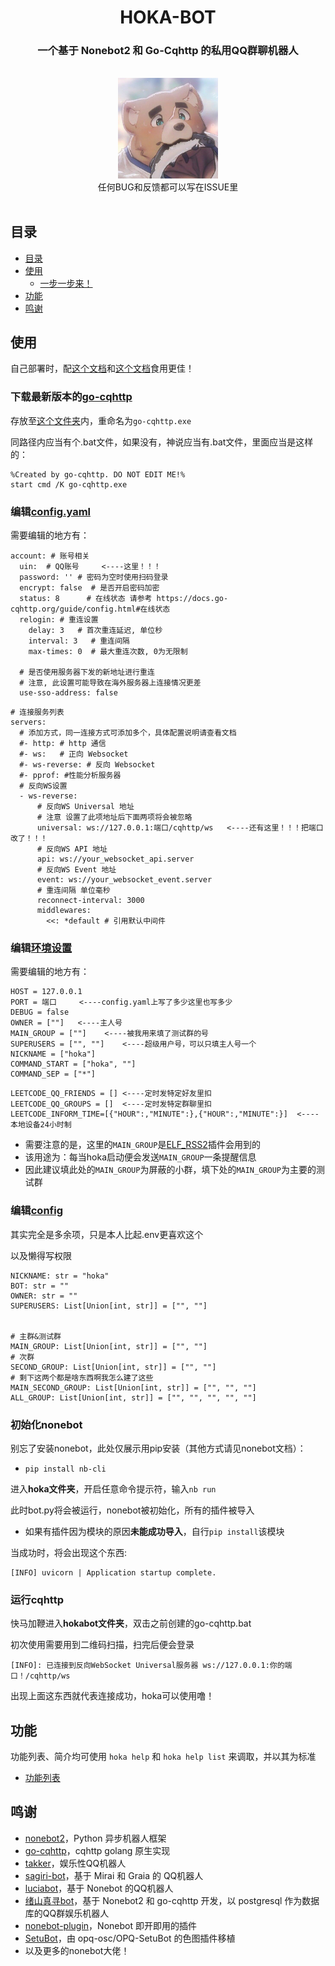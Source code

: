 <div align="center">
    <h1>HOKA-BOT</h1>
</div>

<div align="center">
    <h3>一个基于 Nonebot2 和 Go-Cqhttp 的私用QQ群聊机器人</h3>
    <br>
    <img width="160" src="docs/HOKA现头像.jpg" alt="logo">
    </br>
    <div>任何BUG和反馈都可以写在ISSUE里</div>
    <br>
</div>

## 目录
  * [目录](#目录)
  * [使用](#使用)
    + [一步一步来！](#下载最新版本的go-cqhttp)
  * [功能](#功能)
  * [鸣谢](#鸣谢)

## 使用

自己部署时，配[这个文档](https://v2.nonebot.dev/)和[这个文档](https://docs.go-cqhttp.org/)食用更佳！

### 下载最新版本的[go-cqhttp](https://github.com/Mrs4s/go-cqhttp/releases)

存放至[这个文件夹](hokabot/)内，重命名为```go-cqhttp.exe```

同路径内应当有个.bat文件，如果没有，神说应当有.bat文件，里面应当是这样的：

```
%Created by go-cqhttp. DO NOT EDIT ME!%
start cmd /K go-cqhttp.exe
```

### 编辑[config.yaml](hokabot/config.yml)

需要编辑的地方有：

```
account: # 账号相关
  uin:  # QQ账号     <----这里！！！
  password: '' # 密码为空时使用扫码登录
  encrypt: false  # 是否开启密码加密
  status: 8      # 在线状态 请参考 https://docs.go-cqhttp.org/guide/config.html#在线状态
  relogin: # 重连设置
    delay: 3   # 首次重连延迟, 单位秒
    interval: 3   # 重连间隔
    max-times: 0  # 最大重连次数, 0为无限制

  # 是否使用服务器下发的新地址进行重连
  # 注意, 此设置可能导致在海外服务器上连接情况更差
  use-sso-address: false
```

```
# 连接服务列表
servers:
  # 添加方式，同一连接方式可添加多个，具体配置说明请查看文档
  #- http: # http 通信
  #- ws:   # 正向 Websocket
  #- ws-reverse: # 反向 Websocket
  #- pprof: #性能分析服务器
  # 反向WS设置
  - ws-reverse:
      # 反向WS Universal 地址
      # 注意 设置了此项地址后下面两项将会被忽略
      universal: ws://127.0.0.1:端口/cqhttp/ws   <----还有这里！！！把端口改了！！！
      # 反向WS API 地址
      api: ws://your_websocket_api.server
      # 反向WS Event 地址
      event: ws://your_websocket_event.server
      # 重连间隔 单位毫秒
      reconnect-interval: 3000
      middlewares:
        <<: *default # 引用默认中间件
```

### 编辑[环境设置](hoka/.env)

需要编辑的地方有：

```
HOST = 127.0.0.1
PORT = 端口     <----config.yaml上写了多少这里也写多少
DEBUG = false
OWNER = [""]   <----主人号
MAIN_GROUP = [""]    <----被我用来填了测试群的号
SUPERUSERS = ["", ""]    <----超级用户号，可以只填主人号一个
NICKNAME = ["hoka"]
COMMAND_START = ["hoka", ""]
COMMAND_SEP = ["*"]
```

```
LEETCODE_QQ_FRIENDS = [] <----定时发特定好友里扣
LEETCODE_QQ_GROUPS = []  <----定时发特定群聊里扣
LEETCODE_INFORM_TIME=[{"HOUR":,"MINUTE":},{"HOUR":,"MINUTE":}]  <----本地设备24小时制
```

- 需要注意的是，这里的```MAIN_GROUP```是[ELF_RSS2](hoka/src/plugins/ELF_RSS2/)插件会用到的
- 该用途为：每当hoka启动便会发送```MAIN_GROUP```一条提醒信息
- 因此建议填此处的```MAIN_GROUP```为屏蔽的小群，填下处的```MAIN_GROUP```为主要的测试群

### 编辑[config](hoka/config/config.py)

其实完全是多余项，只是本人比起.env更喜欢这个

以及懒得写权限

```
NICKNAME: str = "hoka"
BOT: str = ""
OWNER: str = ""
SUPERUSERS: List[Union[int, str]] = ["", ""]


# 主群&测试群
MAIN_GROUP: List[Union[int, str]] = ["", ""]
# 次群
SECOND_GROUP: List[Union[int, str]] = ["", ""]
# 剩下这两个都是啥东西啊我怎么建了这些
MAIN_SECOND_GROUP: List[Union[int, str]] = ["", "", ""]
ALL_GROUP: List[Union[int, str]] = ["", "", "", "", ""]
```

### 初始化nonebot

别忘了安装nonebot，此处仅展示用pip安装（其他方式请见nonebot文档）：

- ```pip install nb-cli```

进入**hoka文件夹**，开启任意命令提示符，输入```nb run```

此时bot.py将会被运行，nonebot被初始化，所有的插件被导入

- 如果有插件因为模块的原因**未能成功导入**，自行```pip install```该模块

当成功时，将会出现这个东西:

```
[INFO] uvicorn | Application startup complete.
```

### 运行cqhttp

快马加鞭进入**hokabot文件夹**，双击之前创建的go-cqhttp.bat

初次使用需要用到二维码扫描，扫完后便会登录

```
[INFO]: 已连接到反向WebSocket Universal服务器 ws://127.0.0.1:你的端口！/cqhttp/ws
```

出现上面这东西就代表连接成功，hoka可以使用噜！

## 功能

功能列表、简介均可使用 ```hoka help``` 和 ```hoka help list``` 来调取，并以其为标准

- [功能列表](docs/functions.md)

## 鸣谢

- [nonebot2](https://github.com/nonebot/nonebot2)，Python 异步机器人框架
- [go-cqhttp](https://github.com/Mrs4s/go-cqhttp)，cqhttp golang 原生实现
- [takker](https://github.com/FYWinds/takker)，娱乐性QQ机器人
- [sagiri-bot](https://github.com/SAGIRI-kawaii/sagiri-bot)，基于 Mirai 和 Graia 的 QQ机器人
- [luciabot](https://github.com/Box-s-ville/luciabot)，基于 Nonebot 的QQ机器人
- [绪山真寻bot](https://github.com/HibiKier/zhenxun_bot)，基于 Nonebot2 和 go-cqhttp 开发，以 postgresql 作为数据库的QQ群娱乐机器人
- [nonebot-plugin](https://github.com/fz6m/nonebot-plugin)，Nonebot 即开即用的插件
- [SetuBot](https://github.com/yuban10703/setu-nonebot2)，由 opq-osc/OPQ-SetuBot 的色图插件移植
- 以及更多的nonebot大佬！
